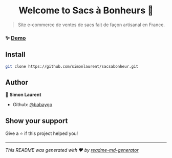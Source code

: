 <h1 align="center">Welcome to Sacs à Bonheurs 👋</h1>
<p>
</p>

> Site e-commerce de ventes de sacs fait de façon artisanal en France.

### ✨ [Demo](https://sacsabonheur.vercel.app/)

## Install

```sh
git clone https://github.com/simonlaurent/sacsabonheur.git
```

## Author

👤 **Simon Laurent**

* Github: [@babaygo](https://github.com/babaygo)

## Show your support

Give a ⭐️ if this project helped you!

***
_This README was generated with ❤️ by [readme-md-generator](https://github.com/kefranabg/readme-md-generator)_